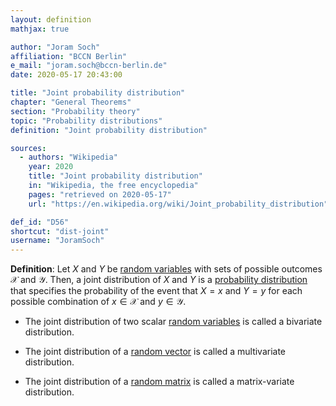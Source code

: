 ```yaml
---
layout: definition
mathjax: true

author: "Joram Soch"
affiliation: "BCCN Berlin"
e_mail: "joram.soch@bccn-berlin.de"
date: 2020-05-17 20:43:00

title: "Joint probability distribution"
chapter: "General Theorems"
section: "Probability theory"
topic: "Probability distributions"
definition: "Joint probability distribution"

sources:
  - authors: "Wikipedia"
    year: 2020
    title: "Joint probability distribution"
    in: "Wikipedia, the free encyclopedia"
    pages: "retrieved on 2020-05-17"
    url: "https://en.wikipedia.org/wiki/Joint_probability_distribution"

def_id: "D56"
shortcut: "dist-joint"
username: "JoramSoch"
---
```



**Definition**: Let $X$ and $Y$ be [random variables](/D/rvar) with sets of possible outcomes $\mathcal{X}$ and $\mathcal{Y}$. Then, a joint distribution of $X$ and $Y$ is a [probability distribution](/D/dist) that specifies the probability of the event that $X = x$ and $Y = y$ for each possible combination of $x \in \mathcal{X}$ and $y \in \mathcal{Y}$.

- The joint distribution of two scalar [random variables](/D/rvar) is called a bivariate distribution.

- The joint distribution of a [random vector](/D/rvec) is called a multivariate distribution.

- The joint distribution of a [random matrix](/D/rmat) is called a matrix-variate distribution.